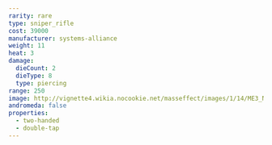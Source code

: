 ```yaml
---
rarity: rare
type: sniper_rifle
cost: 39000
manufacturer: systems-alliance
weight: 11
heat: 3
damage:
  dieCount: 2
  dieType: 8
  type: piercing
range: 250
image: http://vignette4.wikia.nocookie.net/masseffect/images/1/14/ME3_N7_Valiant_Sniper_Rifle.png/revision/latest?cb=20120317192204
andromeda: false
properties:
  - two-handed
  - double-tap
---
```

